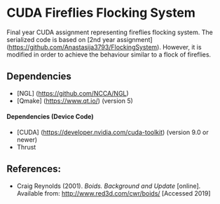 # CUDA Fireflies Flocking System

Final year CUDA assignment representing fireflies flocking system. The serialized code is based on [2nd year assignment] (https://github.com/Anastasija3793/FlockingSystem). However, it is modified in order to achieve the behaviour similar to a flock of fireflies.

## Dependencies
- [NGL] (https://github.com/NCCA/NGL)
- [Qmake] (https://www.qt.io/) (version 5)

#### Dependencies (Device Code)
- [CUDA] (https://developer.nvidia.com/cuda-toolkit) (version 9.0 or newer)
- Thrust

## References:
- Craig Reynolds (2001). *Boids. Background and Update* [online]. Available from: http://www.red3d.com/cwr/boids/ [Accessed 2019]